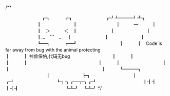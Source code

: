 /**

　　　　　　　　┏┓　　　┏┓
　　　　　　　┏┛┻━━━┛┻┓
　　　　　　　┃　　　　　　　┃ 　
　　　　　　　┃　　　━　　　┃
　　　　　　　┃　＞　　　＜　┃
　　　　　　　┃　　　　　　　┃
　　　　　　　┃...　⌒　...　┃
　　　　　　　┃　　　　　　　┃
　　　　　　　┗━┓　　　┏━┛
　　　　　　　　　┃　　　┃　Code is far away from bug with the animal protecting　　　　　　　　　　
　　　　　　　　　┃　　　┃ 神兽保佑,代码无bug
　　　　　　　　　┃　　　┃　　　　　　　　　　　
　　　　　　　　　┃　　　┃ 　　　　　　
　　　　　　　　　┃　　　┃
　　　　　　　　　┃　　　┃　　　　　　　　　　　
　　　　　　　　　┃　　　┗━━━┓
　　　　　　　　　┃　　　　　　　┣┓
　　　　　　　　　┃　　　　　　　┏┛
　　　　　　　　　┗┓┓┏━┳┓┏┛
　　　　　　　　　　┃┫┫　┃┫┫
　　　　　　　　　　┗┻┛　┗┻┛ */